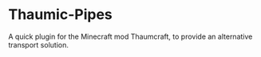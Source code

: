Thaumic-Pipes
=============

A quick plugin for the Minecraft mod Thaumcraft, to provide an alternative transport solution.
